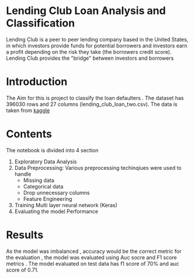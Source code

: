 # Lending Club Loan Analysis and Classification

Lending Club is a peer to peer lending company based in the United States, in which investors provide funds for potential borrowers and investors earn a profit depending on the risk they take (the borrowers credit score). Lending Club provides the "bridge" between investors and borrowers

# Introduction
The Aim for this is project to classify the loan defaulters . The dataset has 396030 rows and  27 columns (lending_club_loan_two.csv).
The data is taken from [kaggle](https://www.kaggle.com/wendykan/lending-club-loan-data)

# Contents
The notebook is divided into 4 section
1. Exploratory Data Analysis  
2. Data Preprocessing: Various preprocessing techinqiues were used to handle
      * Missing data
      * Categorical data
      * Drop unnecessary columns
      * Feature Engineering
3. Training Multi layer neural network (Keras)
4. Evaluating the model Performance

# Results
As the model was imbalanced , accuracy would be the correct metric for the evaluation , the model was evaluated using Auc socre and F1 score metrics . The model evaluated on test data has f1 score of 70% and auc score of 0.71.

 
